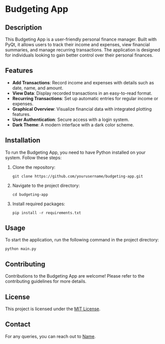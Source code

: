 
# Budgeting App

## Description
This Budgeting App is a user-friendly personal finance manager. Built with PyQt, it allows users to track their income and expenses, view financial summaries, and manage recurring transactions. The application is designed for individuals looking to gain better control over their personal finances.

## Features
- **Add Transactions**: Record income and expenses with details such as date, name, and amount.
- **View Data**: Display recorded transactions in an easy-to-read format.
- **Recurring Transactions**: Set up automatic entries for regular income or expenses.
- **Graphical Overview**: Visualize financial data with integrated plotting features.
- **User Authentication**: Secure access with a login system.
- **Dark Theme**: A modern interface with a dark color scheme.

## Installation
To run the Budgeting App, you need to have Python installed on your system. Follow these steps:

1. Clone the repository:
   ```
   git clone https://github.com/yourusername/budgeting-app.git
   ```
2. Navigate to the project directory:
   ```
   cd budgeting-app
   ```
3. Install required packages:
   ```
   pip install -r requirements.txt
   ```

## Usage
To start the application, run the following command in the project directory:
```
python main.py
```

## Contributing
Contributions to the Budgeting App are welcome! Please refer to the contributing guidelines for more details.

## License
This project is licensed under the [MIT License](LICENSE).

## Contact
For any queries, you can reach out to [Name](your-email@example.com).
